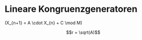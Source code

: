 <script src="https://cdn.mathjax.org/mathjax/latest/MathJax.js?config=TeX-AMS-MML_HTMLorMML" type="text/javascript"></script>

# Lineare Kongruenzgeneratoren

<span class="math inline">\(X_{n+1} = A \cdot X_{n} + C \mod M\)</span>

$$r = \sqrt(A)$$
